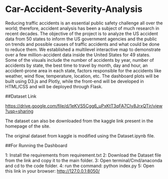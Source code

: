 # Car-Accident-Severity-Analysis
Reducing traffic accidents is an essential public safety challenge all over the world; therefore, accident analysis has been a subject of much research in recent decades. The objective of the project is to analyze the US accident data from 50 states to inform the US government agencies and the public on trends and possible causes of traffic accidents and what could be done to reduce them. We established a multilevel interactive map to demonstrate over a few million-accident data inside the United States for 49 states. Some of the visuals include the number of accidents by year, number of accidents by state, the best time to travel by month, day and hour, an accident-prone area in each state, factors responsible for the accidents like weather, wind flow, temperature, location, etc. The dashboard plots will be built using D3.js and Plotly, while the front-end will be developed in HTML/CSS and will be deployed through Flask.

##Dataset Link 

https://drive.google.com/file/d/1eKVS5Cgg6_uPxKtT3qFA7CIy8JrxQTir/view?usp=sharing

The dataset can also be downloaded from the kaggle link present in the homepage of the site. 

The original dataset from kaggle is modified using the Dataset.ipynb file. 

##For Running the Dashboard

1: Install the requirements from requirement.txt 
2: Download the Dataset file from the link and copy it to the main folder. 
3: Open terminal/Cmd/anaconda and cd to the code folder. 
4: run the command: python index.py
5: Open this link in your browser: http://127.0.0.1:8050/
